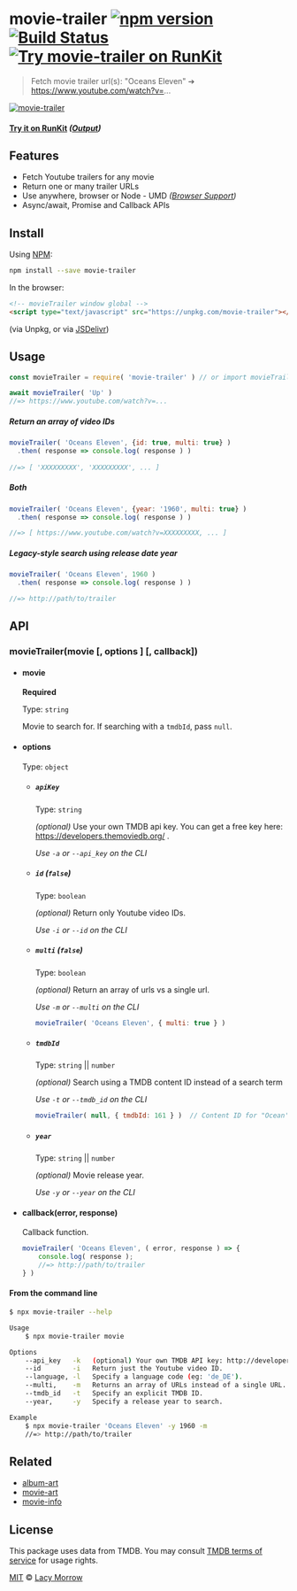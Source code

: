 # movie-trailer [![npm version](https://badge.fury.io/js/movie-trailer.svg)](https://badge.fury.io/js/movie-trailer) [![Build Status](https://travis-ci.org/lacymorrow/movie-trailer.svg?branch=master)](https://travis-ci.org/lacymorrow/movie-trailer) [![Try movie-trailer on RunKit](https://badge.runkitcdn.com/movie-trailer.svg)](https://npm.runkit.com/movie-trailer)

> Fetch movie trailer url(s): "Oceans Eleven" ➔ https://www.youtube.com/watch?v=...

[![movie-trailer](https://github.com/lacymorrow/movie-trailer/raw/master/demo.svg?sanitize=true)]()

#### [Try it on RunKit](https://runkit.com/lacymorrow/movie-trailer) _([Output](https://runkit.io/lacymorrow/movie-trailer/branches/master?search=Avatar))_


## Features
 * Fetch Youtube trailers for any movie
 * Return one or many trailer URLs
 * Use anywhere, browser or Node - UMD _([Browser Support](https://caniuse.com/#feat=fetch))_
 * Async/await, Promise and Callback APIs


## Install

Using [NPM](https://npmjs.com):

```bash
npm install --save movie-trailer
```

In the browser:

```html
<!-- movieTrailer window global -->
<script type="text/javascript" src="https://unpkg.com/movie-trailer"></script>
```
(via Unpkg, or via [JSDelivr](https://cdn.jsdelivr.net/npm/movie-trailer/index.min.js))


## Usage

```js
const movieTrailer = require( 'movie-trailer' ) // or import movieTrailer from 'movie-trailer'

await movieTrailer( 'Up' )
//=> https://www.youtube.com/watch?v=...
```

##### Return an array of video IDs
```js
movieTrailer( 'Oceans Eleven', {id: true, multi: true} )
  .then( response => console.log( response ) )
  
//=> [ 'XXXXXXXXX', 'XXXXXXXXX', ... ]
```

##### Both
```js
movieTrailer( 'Oceans Eleven', {year: '1960', multi: true} )
  .then( response => console.log( response ) )

//=> [ https://www.youtube.com/watch?v=XXXXXXXXX, ... ]
```

##### Legacy-style search using release date year
```js
movieTrailer( 'Oceans Eleven', 1960 )
  .then( response => console.log( response ) )

//=> http://path/to/trailer
```

## API

### movieTrailer(movie [, options ] [, callback])

* #### movie

	**Required**

	Type: `string`

	Movie to search for. If searching with a `tmdbId`, pass `null`.


* #### options 

	Type: `object`

	* ##### `apiKey`

		Type: `string` 

		_(optional)_ Use your own TMDB api key. You can get a free key here: https://developers.themoviedb.org/ .

		_Use `-a` or `--api_key` on the CLI_

	* ##### `id` _(`false`)_

		Type: `boolean` 

		_(optional)_ Return only Youtube video IDs.

		_Use `-i` or `--id` on the CLI_

	* ##### `multi` _(`false`)_

		Type: `boolean` 

		_(optional)_ Return an array of urls vs a single url.

		_Use `-m` or `--multi` on the CLI_

		```js
		movieTrailer( 'Oceans Eleven', { multi: true } )
		```

	* ##### `tmdbId`

		Type: `string` || `number` 

		_(optional)_ Search using a TMDB content ID instead of a search term

		_Use `-t` or `--tmdb_id` on the CLI_

		```js
		movieTrailer( null, { tmdbId: 161 } )  // Content ID for "Ocean's Eleven"
		```

	* ##### `year`

		Type: `string` || `number`

		_(optional)_ Movie release year.

		_Use `-y` or `--year` on the CLI_


* #### callback(error, response)

	Callback function.

	```js
	movieTrailer( 'Oceans Eleven', ( error, response ) => {
	    console.log( response ); 
	    //=> http://path/to/trailer
	} )
	```


#### From the command line

```bash
$ npx movie-trailer --help

Usage
	$ npx movie-trailer movie 	

Options
	--api_key   -k   (optional) Your own TMDB API key: http://developers.themoviedb.org
	--id        -i   Return just the Youtube video ID.
	--language, -l   Specify a language code (eg: 'de_DE').
	--multi,    -m   Returns an array of URLs instead of a single URL.
	--tmdb_id   -t   Specify an explicit TMDB ID.
	--year,     -y   Specify a release year to search.

Example
	$ npx movie-trailer 'Oceans Eleven' -y 1960 -m
	//=> http://path/to/trailer
```


## Related

* [album-art](https://github.com/lacymorrow/album-art)
* [movie-art](https://github.com/lacymorrow/movie-art)
* [movie-info](https://github.com/lacymorrow/movie-info)


## License

This package uses data from TMDB. You may consult [TMDB terms of service](https://www.themoviedb.org/documentation/api/terms-of-use) for usage rights.

[MIT](http://opensource.org/licenses/MIT) © [Lacy Morrow](http://lacymorrow.com)
